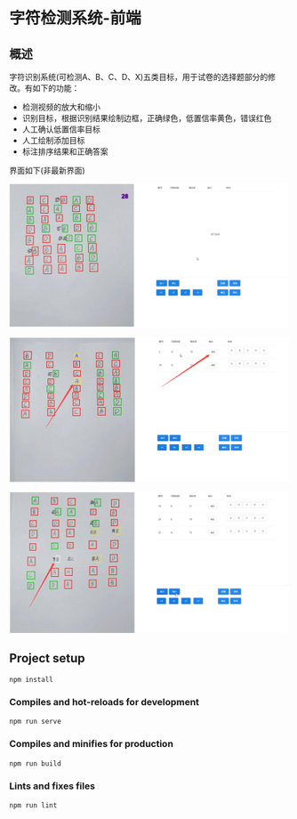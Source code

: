 # 字符检测系统-前端

## 概述
字符识别系统(可检测A、B、C、D、X)五类目标，用于试卷的选择题部分的修改。有如下的功能：
- 检测视频的放大和缩小
- 识别目标，根据识别结果绘制边框，正确绿色，低置信率黄色，错误红色
- 人工确认低置信率目标
- 人工绘制添加目标
- 标注排序结果和正确答案

界面如下(非最新界面)

![image-20200223205603255](demo_imgs/image-20200223205603255.png)

![image-20200223210057026](demo_imgs/image-20200223210057026.png)

![image-20200223205916540](demo_imgs/image-20200223205916540.png)

## Project setup

```
npm install
```

### Compiles and hot-reloads for development
```
npm run serve
```

### Compiles and minifies for production
```
npm run build
```

### Lints and fixes files
```
npm run lint
```
